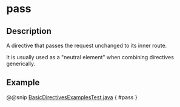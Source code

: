 # pass

## Description

A directive that passes the request unchanged to its inner route.

It is usually used as a "neutral element" when combining directives generically.

## Example

@@snip [BasicDirectivesExamplesTest.java](../../../../../../../test/java/docs/http/javadsl/server/directives/BasicDirectivesExamplesTest.java) { #pass }